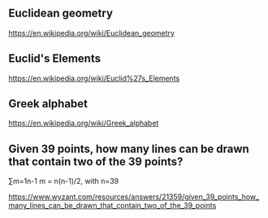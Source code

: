 ## Euclidean geometry

https://en.wikipedia.org/wiki/Euclidean_geometry

## Euclid's Elements

https://en.wikipedia.org/wiki/Euclid%27s_Elements

## Greek alphabet

https://en.wikipedia.org/wiki/Greek_alphabet

## Given 39 points, how many lines can be drawn that contain two of the 39 points?

∑m=1n-1 m = n(n-1)/2, with n=39

https://www.wyzant.com/resources/answers/21359/given_39_points_how_many_lines_can_be_drawn_that_contain_two_of_the_39_points

